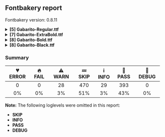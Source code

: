## Fontbakery report

Fontbakery version: 0.8.11

<details><summary><b>[5] Gabarito-Regular.ttf</b></summary><div><details><summary>⚠ <b>WARN:</b> Check if each glyph has the recommended amount of contours. (<a href="https://font-bakery.readthedocs.io/en/stable/fontbakery/profiles/universal.html#com.google.fonts/check/contour_count">com.google.fonts/check/contour_count</a>)</summary><div>


* ⚠ **WARN** This check inspects the glyph outlines and detects the total number of contours in each of them. The expected values are infered from the typical ammounts of contours observed in a large collection of reference font families. The divergences listed below may simply indicate a significantly different design on some of your glyphs. On the other hand, some of these may flag actual bugs in the font such as glyphs mapped to an incorrect codepoint. Please consider reviewing the design and codepoint assignment of these to make sure they are correct.

The following glyphs do not have the recommended number of contours:

	- Glyph name: aogonek	Contours detected: 3	Expected: 2

	- Glyph name: dcroat	Contours detected: 3	Expected: 2

	- Glyph name: eogonek	Contours detected: 3	Expected: 2

	- Glyph name: hbar	Contours detected: 2	Expected: 1

	- Glyph name: lslash	Contours detected: 2	Expected: 1

	- Glyph name: Uogonek	Contours detected: 2	Expected: 1

	- Glyph name: uogonek	Contours detected: 2	Expected: 1

	- Glyph name: uni2783	Contours detected: 3	Expected: 4

	- Glyph name: Uogonek	Contours detected: 2	Expected: 1

	- Glyph name: aogonek	Contours detected: 3	Expected: 2

	- Glyph name: dcroat	Contours detected: 3	Expected: 2

	- Glyph name: eogonek	Contours detected: 3	Expected: 2

	- Glyph name: hbar	Contours detected: 2	Expected: 1

	- Glyph name: lslash	Contours detected: 2	Expected: 1

	- Glyph name: uni2783	Contours detected: 3	Expected: 4 

	- Glyph name: uogonek	Contours detected: 2	Expected: 1
 [code: contour-count]
</div></details><details><summary>⚠ <b>WARN:</b> Ensure soft_dotted characters lose their dot when combined with marks that replace the dot. (<a href="https://font-bakery.readthedocs.io/en/stable/fontbakery/profiles/universal.html#com.google.fonts/check/soft_dotted">com.google.fonts/check/soft_dotted</a>)</summary><div>


* ⚠ **WARN** The dot of soft dotted characters should disappear in other cases, for example: i̅ ị̅ i̦̅ i̧̅ i̵̅ i̶̅ i̷̅ j̅ j̣̅ j̦̅ j̧̅ j̨̅ j̵̅ j̶̅ j̷̅ į̅ į̣̀ į̣́ į̣̂ į̣̃ [code: soft-dotted]
</div></details><details><summary>⚠ <b>WARN:</b> Check math signs have the same width. (<a href="https://font-bakery.readthedocs.io/en/stable/fontbakery/profiles/universal.html#com.google.fonts/check/math_signs_width">com.google.fonts/check/math_signs_width</a>)</summary><div>


* ⚠ **WARN** The most common width is 670 among a set of 6 math glyphs.
The following math glyphs have a different width, though:

Width = 591:
plusminus, plus

Width = 467:
less, greater

Width = 545:
equal

Width = 571:
logicalnot

Width = 527:
multiply

Width = 575:
divide

Width = 535:
minus

Width = 559:
congruent, approxequal

Width = 544:
notequal

Width = 513:
greaterequal, lessequal

Width = 679:
uni2286, uni2289, uni2288, uni228A, uni2287

Width = 654:
uni228B
 [code: width-outliers]
</div></details><details><summary>⚠ <b>WARN:</b> Are any segments inordinately short? (<a href="https://font-bakery.readthedocs.io/en/stable/fontbakery/profiles/<Section: Outline Correctness Checks>.html#com.google.fonts/check/outline_short_segments">com.google.fonts/check/outline_short_segments</a>)</summary><div>


* ⚠ **WARN** The following glyphs have segments which seem very short:

	* three (U+0033) contains a short segment B<<178.5,405.0>-<185.0,405.0>-<196.0,405.0>>

	* G (U+0047) contains a short segment B<<702.0,348.0>-<705.0,338.0>-<706.5,325.0>>

	* M (U+004D) contains a short segment L<<437.0,184.0>--<440.0,184.0>>

	* e (U+0065) contains a short segment B<<512.5,228.5>-<512.0,221.0>-<511.0,215.0>>

	* m (U+006D) contains a short segment B<<475.0,328.0>-<476.0,319.0>-<476.0,309.5>>

	* m (U+006D) contains a short segment B<<476.0,309.5>-<476.0,300.0>-<476.0,291.0>>

	* yen (U+00A5) contains a short segment L<<210.0,262.0>--<210.0,262.0>>

	* yen (U+00A5) contains a short segment L<<310.0,262.0>--<310.0,262.0>>

	* registered (U+00AE) contains a short segment L<<334.0,436.0>--<331.0,436.0>>

	* ae (U+00E6) contains a short segment B<<327.0,281.0>-<327.0,282.0>-<327.0,283.0>>

	* egrave (U+00E8) contains a short segment B<<512.5,228.5>-<512.0,221.0>-<511.0,215.0>>

	* eacute (U+00E9) contains a short segment B<<512.5,228.5>-<512.0,221.0>-<511.0,215.0>>

	* ecircumflex (U+00EA) contains a short segment B<<512.5,228.5>-<512.0,221.0>-<511.0,215.0>>

	* edieresis (U+00EB) contains a short segment B<<512.5,228.5>-<512.0,221.0>-<511.0,215.0>>

	* emacron (U+0113) contains a short segment B<<512.5,228.5>-<512.0,221.0>-<511.0,215.0>>

	* edotaccent (U+0117) contains a short segment B<<512.5,228.5>-<512.0,221.0>-<511.0,215.0>>

	* eogonek (U+0119) contains a short segment B<<512.5,228.5>-<512.0,221.0>-<511.0,215.0>>

	* ecaron (U+011B) contains a short segment B<<512.5,228.5>-<512.0,221.0>-<511.0,215.0>>

	* Gbreve (U+011E) contains a short segment B<<702.0,348.0>-<705.0,338.0>-<706.5,325.0>>

	* Gdotaccent (U+0120) contains a short segment B<<702.0,348.0>-<705.0,338.0>-<706.5,325.0>>

	* uni0122 (U+0122) contains a short segment B<<702.0,348.0>-<705.0,338.0>-<706.5,325.0>>

	* Eng (U+014A) contains a short segment B<<503.0,-173.5>-<488.0,-169.0>-<483.0,-167.0>>

	* Eng (U+014A) contains a short segment B<<483.0,-83.0>-<488.0,-84.0>-<496.0,-86.0>>

	* Eng (U+014A) contains a short segment B<<496.0,-86.0>-<504.0,-88.0>-<514.0,-88.0>>

	* eng (U+014B) contains a short segment B<<320.0,-99.0>-<325.0,-100.0>-<333.0,-102.0>>

	* eng (U+014B) contains a short segment B<<333.0,-102.0>-<341.0,-104.0>-<351.0,-104.0>>

	* oe (U+0153) contains a short segment B<<873.0,243.0>-<873.0,236.0>-<872.5,228.0>>

	* oe (U+0153) contains a short segment B<<872.5,228.0>-<872.0,220.0>-<871.0,215.0>>

	* gamma (U+03B3) contains a short segment L<<158.0,45.0>--<158.0,45.0>>

	* gamma (U+03B3) contains a short segment L<<158.0,45.0>--<158.0,45.0>>

	* uni1EBD (U+1EBD) contains a short segment B<<512.5,228.5>-<512.0,221.0>-<511.0,215.0>>

	* trademark (U+2122) contains a short segment L<<567.0,459.0>--<569.0,459.0>>

	* uni2209 (U+2209) contains a short segment L<<308.0,10.0>--<303.0,10.0>>

	* uni2284 (U+2284) contains a short segment L<<308.0,10.0>--<303.0,10.0>> 

	* uni2285 (U+2285) contains a short segment L<<362.0,498.0>--<367.0,498.0>> [code: found-short-segments]
</div></details><details><summary>⚠ <b>WARN:</b> Do any segments have colinear vectors? (<a href="https://font-bakery.readthedocs.io/en/stable/fontbakery/profiles/<Section: Outline Correctness Checks>.html#com.google.fonts/check/outline_colinear_vectors">com.google.fonts/check/outline_colinear_vectors</a>)</summary><div>


* ⚠ **WARN** The following glyphs have colinear vectors:

	* exclam (U+0021): L<<103.0,217.0>--<91.0,372.0>> -> L<<91.0,372.0>--<81.0,709.0>>

	* exclam (U+0021): L<<209.0,709.0>--<199.0,373.0>> -> L<<199.0,373.0>--<187.0,217.0>>

	* exclamdown (U+00A1): L<<188.0,316.0>--<200.0,161.0>> -> L<<200.0,161.0>--<210.0,-176.0>>

	* exclamdown (U+00A1): L<<82.0,-176.0>--<92.0,160.0>> -> L<<92.0,160.0>--<104.0,316.0>>

	* gamma (U+03B3): L<<158.0,45.0>--<158.0,45.0>> -> L<<158.0,45.0>--<158.0,45.0>>

	* registered (U+00AE): L<<334.0,436.0>--<331.0,436.0>> -> L<<331.0,436.0>--<301.0,436.0>>

	* trademark (U+2122): L<<459.0,542.0>--<453.0,464.0>> -> L<<453.0,464.0>--<429.0,310.0>>

	* trademark (U+2122): L<<707.0,310.0>--<683.0,464.0>> -> L<<683.0,464.0>--<677.0,542.0>>

	* uni216F (U+216F): L<<273.0,509.0>--<247.0,382.0>> -> L<<247.0,382.0>--<198.0,96.0>>

	* uni216F (U+216F): L<<767.0,96.0>--<718.0,382.0>> -> L<<718.0,382.0>--<692.0,509.0>>

	* uni2209 (U+2209): L<<619.0,10.0>--<308.0,10.0>> -> L<<308.0,10.0>--<303.0,10.0>>

	* uni2284 (U+2284): L<<619.0,10.0>--<308.0,10.0>> -> L<<308.0,10.0>--<303.0,10.0>> 

	* uni2285 (U+2285): L<<51.0,498.0>--<362.0,498.0>> -> L<<362.0,498.0>--<367.0,498.0>> [code: found-colinear-vectors]
</div></details><br></div></details><details><summary><b>[7] Gabarito-ExtraBold.ttf</b></summary><div><details><summary>⚠ <b>WARN:</b> Check if each glyph has the recommended amount of contours. (<a href="https://font-bakery.readthedocs.io/en/stable/fontbakery/profiles/universal.html#com.google.fonts/check/contour_count">com.google.fonts/check/contour_count</a>)</summary><div>


* ⚠ **WARN** This check inspects the glyph outlines and detects the total number of contours in each of them. The expected values are infered from the typical ammounts of contours observed in a large collection of reference font families. The divergences listed below may simply indicate a significantly different design on some of your glyphs. On the other hand, some of these may flag actual bugs in the font such as glyphs mapped to an incorrect codepoint. Please consider reviewing the design and codepoint assignment of these to make sure they are correct.

The following glyphs do not have the recommended number of contours:

	- Glyph name: aogonek	Contours detected: 3	Expected: 2

	- Glyph name: dcroat	Contours detected: 3	Expected: 2

	- Glyph name: eogonek	Contours detected: 3	Expected: 2

	- Glyph name: hbar	Contours detected: 2	Expected: 1

	- Glyph name: lslash	Contours detected: 2	Expected: 1

	- Glyph name: Uogonek	Contours detected: 2	Expected: 1

	- Glyph name: uogonek	Contours detected: 2	Expected: 1

	- Glyph name: uni2783	Contours detected: 3	Expected: 4

	- Glyph name: Uogonek	Contours detected: 2	Expected: 1

	- Glyph name: aogonek	Contours detected: 3	Expected: 2

	- Glyph name: dcroat	Contours detected: 3	Expected: 2

	- Glyph name: eogonek	Contours detected: 3	Expected: 2

	- Glyph name: hbar	Contours detected: 2	Expected: 1

	- Glyph name: lslash	Contours detected: 2	Expected: 1

	- Glyph name: uni2783	Contours detected: 3	Expected: 4 

	- Glyph name: uogonek	Contours detected: 2	Expected: 1
 [code: contour-count]
</div></details><details><summary>⚠ <b>WARN:</b> Ensure soft_dotted characters lose their dot when combined with marks that replace the dot. (<a href="https://font-bakery.readthedocs.io/en/stable/fontbakery/profiles/universal.html#com.google.fonts/check/soft_dotted">com.google.fonts/check/soft_dotted</a>)</summary><div>


* ⚠ **WARN** The dot of soft dotted characters should disappear in other cases, for example: i̅ ị̅ i̦̅ i̧̅ i̵̅ i̶̅ i̷̅ j̅ j̣̅ j̦̅ j̧̅ j̨̅ j̵̅ j̶̅ j̷̅ į̅ į̣̀ į̣́ į̣̂ į̣̃ [code: soft-dotted]
</div></details><details><summary>⚠ <b>WARN:</b> Check math signs have the same width. (<a href="https://font-bakery.readthedocs.io/en/stable/fontbakery/profiles/universal.html#com.google.fonts/check/math_signs_width">com.google.fonts/check/math_signs_width</a>)</summary><div>


* ⚠ **WARN** The most common width is 620 among a set of 6 math glyphs.
The following math glyphs have a different width, though:

Width = 541:
plusminus, plus

Width = 513:
less, greater

Width = 535:
equal, notequal

Width = 559:
logicalnot

Width = 560:
multiply

Width = 566:
divide

Width = 429:
minus

Width = 598:
congruent

Width = 605:
approxequal

Width = 527:
greaterequal, lessequal

Width = 629:
uni2286, uni2289, uni2288, uni228A, uni2287

Width = 624:
uni228B
 [code: width-outliers]
</div></details><details><summary>⚠ <b>WARN:</b> Are there any misaligned on-curve points? (<a href="https://font-bakery.readthedocs.io/en/stable/fontbakery/profiles/<Section: Outline Correctness Checks>.html#com.google.fonts/check/outline_alignment_miss">com.google.fonts/check/outline_alignment_miss</a>)</summary><div>


* ⚠ **WARN** The following glyphs have on-curve points which have potentially incorrect y coordinates:

	* ampersand (U+0026): X=372.0,Y=-1.5 (should be at baseline 0?)

	* ampersand (U+0026): X=419.5,Y=682.5 (should be at cap-height 681?)

	* a (U+0061): X=151.5,Y=488.5 (should be at x-height 490?)

	* a (U+0061): X=271.0,Y=-1.5 (should be at baseline 0?)

	* g (U+0067): X=159.0,Y=1.0 (should be at baseline 0?)

	* h (U+0068): X=280.0,Y=489.5 (should be at x-height 490?)

	* j (U+006A): X=57.0,Y=2.0 (should be at baseline 0?)

	* l (U+006C): X=258.0,Y=-1.0 (should be at baseline 0?)

	* braceleft (U+007B): X=264.0,Y=1.0 (should be at baseline 0?)

	* braceleft (U+007B): X=307.0,Y=1.0 (should be at baseline 0?)

	* braceright (U+007D): X=28.0,Y=1.0 (should be at baseline 0?)

	* braceright (U+007D): X=70.0,Y=1.0 (should be at baseline 0?)

	* ordfeminine (U+00AA): X=112.5,Y=681.5 (should be at cap-height 681?)

	* plusminus (U+00B1): X=24.0,Y=-2.0 (should be at baseline 0?)

	* plusminus (U+00B1): X=517.0,Y=-2.0 (should be at baseline 0?)

	* agrave (U+00E0): X=271.0,Y=-1.5 (should be at baseline 0?)

	* aacute (U+00E1): X=271.0,Y=-1.5 (should be at baseline 0?)

	* acircumflex (U+00E2): X=271.0,Y=-1.5 (should be at baseline 0?)

	* atilde (U+00E3): X=271.0,Y=-1.5 (should be at baseline 0?)

	* atilde (U+00E3): X=462.0,Y=679.0 (should be at cap-height 681?)

	* adieresis (U+00E4): X=271.0,Y=-1.5 (should be at baseline 0?)

	* aring (U+00E5): X=271.0,Y=-1.5 (should be at baseline 0?)

	* aring (U+00E5): X=143.0,Y=679.0 (should be at cap-height 681?)

	* aring (U+00E5): X=388.0,Y=679.0 (should be at cap-height 681?)

	* aring (U+00E5): X=297.0,Y=680.0 (should be at cap-height 681?)

	* aring (U+00E5): X=234.0,Y=680.0 (should be at cap-height 681?)

	* ntilde (U+00F1): X=477.0,Y=679.0 (should be at cap-height 681?)

	* otilde (U+00F5): X=476.0,Y=679.0 (should be at cap-height 681?)

	* amacron (U+0101): X=271.0,Y=-1.5 (should be at baseline 0?)

	* abreve (U+0103): X=271.0,Y=-1.5 (should be at baseline 0?)

	* aogonek (U+0105): X=271.0,Y=-1.5 (should be at baseline 0?)

	* gbreve (U+011F): X=159.0,Y=1.0 (should be at baseline 0?)

	* gdotaccent (U+0121): X=159.0,Y=1.0 (should be at baseline 0?)

	* uni0123 (U+0123): X=159.0,Y=1.0 (should be at baseline 0?)

	* ij (U+0133): X=319.0,Y=2.0 (should be at baseline 0?)

	* lacute (U+013A): X=258.0,Y=-1.0 (should be at baseline 0?)

	* uni013C (U+013C): X=258.0,Y=-1.0 (should be at baseline 0?)

	* lcaron (U+013E): X=258.0,Y=-1.0 (should be at baseline 0?)

	* lslash (U+0142): X=300.0,Y=-1.0 (should be at baseline 0?)

	* eng (U+014B): X=350.0,Y=2.0 (should be at baseline 0?)

	* uring (U+016F): X=152.0,Y=679.0 (should be at cap-height 681?)

	* uring (U+016F): X=397.0,Y=679.0 (should be at cap-height 681?)

	* uring (U+016F): X=306.0,Y=680.0 (should be at cap-height 681?)

	* uring (U+016F): X=243.0,Y=680.0 (should be at cap-height 681?)

	* uni01CE (U+01CE): X=271.0,Y=-1.5 (should be at baseline 0?)

	* uni0237 (U+0237): X=57.0,Y=2.0 (should be at baseline 0?)

	* ring (U+02DA): X=162.0,Y=679.0 (should be at cap-height 681?)

	* ring (U+02DA): X=407.0,Y=679.0 (should be at cap-height 681?)

	* ring (U+02DA): X=316.0,Y=680.0 (should be at cap-height 681?)

	* ring (U+02DA): X=253.0,Y=680.0 (should be at cap-height 681?)

	* tilde (U+02DC): X=481.0,Y=679.0 (should be at cap-height 681?)

	* tildecomb (U+0303): X=481.0,Y=679.0 (should be at cap-height 681?)

	* uni030A (U+030A): X=162.0,Y=679.0 (should be at cap-height 681?)

	* uni030A (U+030A): X=407.0,Y=679.0 (should be at cap-height 681?)

	* uni030A (U+030A): X=316.0,Y=680.0 (should be at cap-height 681?)

	* uni030A (U+030A): X=253.0,Y=680.0 (should be at cap-height 681?)

	* uni0394 (U+0394): X=204.0,Y=-1.0 (should be at baseline 0?)

	* alpha (U+03B1): X=623.0,Y=1.0 (should be at baseline 0?)

	* alpha (U+03B1): X=489.0,Y=-1.0 (should be at baseline 0?)

	* uni1EBD (U+1EBD): X=463.0,Y=679.0 (should be at cap-height 681?)

	* quoteright (U+2019): X=67.5,Y=683.0 (should be at cap-height 681?)

	* quotedblright (U+201D): X=67.5,Y=683.0 (should be at cap-height 681?)

	* quotedblright (U+201D): X=324.5,Y=683.0 (should be at cap-height 681?)

	* uni2077 (U+2077): X=343.0,Y=679.0 (should be at cap-height 681?)

	* uni2088 (U+2088): X=19.0,Y=1.0 (should be at baseline 0?)

	* uni2088 (U+2088): X=348.0,Y=1.0 (should be at baseline 0?)

	* uni21C5 (U+21C5): X=676.0,Y=-262.0 (should be at descender -260?)

	* uni2206 (U+2206): X=204.0,Y=-1.0 (should be at baseline 0?)

	* logicalor (U+2228): X=272.0,Y=-2.0 (should be at baseline 0?)

	* logicalor (U+2228): X=380.0,Y=-2.0 (should be at baseline 0?)

	* integral (U+222B): X=369.0,Y=682.0 (should be at cap-height 681?)

	* integral (U+222B): X=281.0,Y=682.0 (should be at cap-height 681?)

	* congruent (U+2245): X=193.0,Y=682.0 (should be at cap-height 681?)

	* lessequal (U+2264): X=442.0,Y=683.0 (should be at cap-height 681?)

	* greaterequal (U+2265): X=86.0,Y=683.0 (should be at cap-height 681?) 

	* fl (U+FB02): X=608.0,Y=-1.0 (should be at baseline 0?) [code: found-misalignments]
</div></details><details><summary>⚠ <b>WARN:</b> Are any segments inordinately short? (<a href="https://font-bakery.readthedocs.io/en/stable/fontbakery/profiles/<Section: Outline Correctness Checks>.html#com.google.fonts/check/outline_short_segments">com.google.fonts/check/outline_short_segments</a>)</summary><div>


* ⚠ **WARN** The following glyphs have segments which seem very short:

	* at (U+0040) contains a short segment B<<598.0,351.0>-<595.0,338.0>-<592.5,323.0>>

	* at (U+0040) contains a short segment B<<592.5,323.0>-<590.0,308.0>-<590.0,296.0>>

	* yen (U+00A5) contains a short segment L<<375.0,240.0>--<375.0,239.0>>

	* uni00B5 (U+00B5) contains a short segment B<<217.0,-13.0>-<211.0,-13.0>-<205.0,-13.0>>

	* Eng (U+014A) contains a short segment B<<433.5,-209.0>-<416.0,-205.0>-<411.0,-203.0>>

	* Eng (U+014A) contains a short segment B<<411.0,-64.0>-<417.0,-65.0>-<424.0,-66.0>>

	* Eng (U+014A) contains a short segment B<<424.0,-66.0>-<431.0,-67.0>-<444.0,-67.0>>

	* eng (U+014B) contains a short segment B<<281.0,-46.0>-<287.0,-48.0>-<293.5,-49.0>>

	* uni0394 (U+0394) contains a short segment L<<205.0,0.0>--<204.0,-1.0>>

	* uni0394 (U+0394) contains a short segment L<<204.0,-1.0>--<204.0,0.0>>

	* uni03BC (U+03BC) contains a short segment B<<217.0,-13.0>-<211.0,-13.0>-<205.0,-13.0>>

	* Euro (U+20AC) contains a short segment B<<250.0,325.0>-<250.0,316.0>-<250.0,309.0>>

	* Euro (U+20AC) contains a short segment B<<83.0,309.0>-<83.0,316.0>-<83.0,325.0>>

	* Euro (U+20AC) contains a short segment B<<83.0,325.0>-<83.0,332.0>-<83.0,340.0>>

	* Euro (U+20AC) contains a short segment B<<250.0,340.0>-<250.0,333.0>-<250.0,325.0>>

	* trademark (U+2122) contains a short segment L<<610.0,505.0>--<612.0,505.0>>

	* uni2206 (U+2206) contains a short segment L<<205.0,0.0>--<204.0,-1.0>>

	* uni2206 (U+2206) contains a short segment L<<204.0,-1.0>--<204.0,0.0>>

	* radical (U+221A) contains a short segment L<<570.0,854.0>--<572.0,854.0>>

	* lozenge (U+25CA) contains a short segment L<<19.0,334.0>--<19.0,345.0>> 

	* lozenge (U+25CA) contains a short segment L<<587.0,345.0>--<587.0,334.0>> [code: found-short-segments]
</div></details><details><summary>⚠ <b>WARN:</b> Do any segments have colinear vectors? (<a href="https://font-bakery.readthedocs.io/en/stable/fontbakery/profiles/<Section: Outline Correctness Checks>.html#com.google.fonts/check/outline_colinear_vectors">com.google.fonts/check/outline_colinear_vectors</a>)</summary><div>


* ⚠ **WARN** The following glyphs have colinear vectors:

	* exclam (U+0021): L<<231.0,715.0>--<222.0,391.0>> -> L<<222.0,391.0>--<209.0,226.0>>

	* exclam (U+0021): L<<73.0,226.0>--<61.0,391.0>> -> L<<61.0,391.0>--<51.0,715.0>>

	* exclamdown (U+00A1): L<<210.0,298.0>--<223.0,132.0>> -> L<<223.0,132.0>--<232.0,-191.0>>

	* exclamdown (U+00A1): L<<52.0,-191.0>--<62.0,133.0>> -> L<<62.0,133.0>--<74.0,298.0>>

	* m (U+006D): L<<505.0,302.0>--<505.0,301.0>> -> L<<505.0,301.0>--<505.0,0.0>>

	* trademark (U+2122): L<<510.0,494.0>--<505.0,418.0>> -> L<<505.0,418.0>--<491.0,287.0>>

	* trademark (U+2122): L<<731.0,287.0>--<717.0,418.0>> -> L<<717.0,418.0>--<713.0,494.0>>

	* uni216F (U+216F): L<<283.0,395.0>--<274.0,324.0>> -> L<<274.0,324.0>--<246.0,157.0>>

	* uni216F (U+216F): L<<690.0,157.0>--<663.0,325.0>> -> L<<663.0,325.0>--<654.0,396.0>> 

	* yen (U+00A5): L<<375.0,240.0>--<375.0,239.0>> -> L<<375.0,239.0>--<375.0,204.0>> [code: found-colinear-vectors]
</div></details><details><summary>⚠ <b>WARN:</b> Do outlines contain any semi-vertical or semi-horizontal lines? (<a href="https://font-bakery.readthedocs.io/en/stable/fontbakery/profiles/<Section: Outline Correctness Checks>.html#com.google.fonts/check/outline_semi_vertical">com.google.fonts/check/outline_semi_vertical</a>)</summary><div>


* ⚠ **WARN** The following glyphs have semi-vertical/semi-horizontal lines:

	* uni03A9 (U+03A9): L<<334.0,142.0>--<335.0,0.0>>

	* uni03A9 (U+03A9): L<<416.0,0.0>--<417.0,142.0>>

	* uni2126 (U+2126): L<<334.0,142.0>--<335.0,0.0>> 

	* uni2126 (U+2126): L<<416.0,0.0>--<417.0,142.0>> [code: found-semi-vertical]
</div></details><br></div></details><details><summary><b>[8] Gabarito-Bold.ttf</b></summary><div><details><summary>⚠ <b>WARN:</b> Check if each glyph has the recommended amount of contours. (<a href="https://font-bakery.readthedocs.io/en/stable/fontbakery/profiles/universal.html#com.google.fonts/check/contour_count">com.google.fonts/check/contour_count</a>)</summary><div>


* ⚠ **WARN** This check inspects the glyph outlines and detects the total number of contours in each of them. The expected values are infered from the typical ammounts of contours observed in a large collection of reference font families. The divergences listed below may simply indicate a significantly different design on some of your glyphs. On the other hand, some of these may flag actual bugs in the font such as glyphs mapped to an incorrect codepoint. Please consider reviewing the design and codepoint assignment of these to make sure they are correct.

The following glyphs do not have the recommended number of contours:

	- Glyph name: aogonek	Contours detected: 3	Expected: 2

	- Glyph name: dcroat	Contours detected: 3	Expected: 2

	- Glyph name: eogonek	Contours detected: 3	Expected: 2

	- Glyph name: hbar	Contours detected: 2	Expected: 1

	- Glyph name: lslash	Contours detected: 2	Expected: 1

	- Glyph name: Uogonek	Contours detected: 2	Expected: 1

	- Glyph name: uogonek	Contours detected: 2	Expected: 1

	- Glyph name: uni2783	Contours detected: 3	Expected: 4

	- Glyph name: Uogonek	Contours detected: 2	Expected: 1

	- Glyph name: aogonek	Contours detected: 3	Expected: 2

	- Glyph name: dcroat	Contours detected: 3	Expected: 2

	- Glyph name: eogonek	Contours detected: 3	Expected: 2

	- Glyph name: hbar	Contours detected: 2	Expected: 1

	- Glyph name: lslash	Contours detected: 2	Expected: 1

	- Glyph name: uni2783	Contours detected: 3	Expected: 4 

	- Glyph name: uogonek	Contours detected: 2	Expected: 1
 [code: contour-count]
</div></details><details><summary>⚠ <b>WARN:</b> Ensure soft_dotted characters lose their dot when combined with marks that replace the dot. (<a href="https://font-bakery.readthedocs.io/en/stable/fontbakery/profiles/universal.html#com.google.fonts/check/soft_dotted">com.google.fonts/check/soft_dotted</a>)</summary><div>


* ⚠ **WARN** The dot of soft dotted characters should disappear in other cases, for example: i̅ ị̅ i̦̅ i̧̅ i̵̅ i̶̅ i̷̅ j̅ j̣̅ j̦̅ j̧̅ j̨̅ j̵̅ j̶̅ j̷̅ į̅ į̣̀ į̣́ į̣̂ į̣̃ [code: soft-dotted]
</div></details><details><summary>⚠ <b>WARN:</b> Check math signs have the same width. (<a href="https://font-bakery.readthedocs.io/en/stable/fontbakery/profiles/universal.html#com.google.fonts/check/math_signs_width">com.google.fonts/check/math_signs_width</a>)</summary><div>


* ⚠ **WARN** The most common width is 639 among a set of 6 math glyphs.
The following math glyphs have a different width, though:

Width = 560:
plusminus, plus

Width = 496:
less, greater

Width = 539:
equal, notequal

Width = 564:
logicalnot

Width = 548:
multiply

Width = 570:
divide

Width = 469:
minus

Width = 584:
congruent

Width = 588:
approxequal

Width = 522:
greaterequal, lessequal

Width = 648:
uni2286, uni2289, uni2288, uni228A, uni2287

Width = 636:
uni228B
 [code: width-outliers]
</div></details><details><summary>⚠ <b>WARN:</b> Are there any misaligned on-curve points? (<a href="https://font-bakery.readthedocs.io/en/stable/fontbakery/profiles/<Section: Outline Correctness Checks>.html#com.google.fonts/check/outline_alignment_miss">com.google.fonts/check/outline_alignment_miss</a>)</summary><div>


* ⚠ **WARN** The following glyphs have on-curve points which have potentially incorrect y coordinates:

	* ampersand (U+0026): X=372.0,Y=-1.0 (should be at baseline 0?)

	* ampersand (U+0026): X=417.0,Y=682.0 (should be at cap-height 681?)

	* a (U+0061): X=155.5,Y=488.0 (should be at x-height 489?)

	* l (U+006C): X=241.0,Y=1.0 (should be at baseline 0?)

	* section (U+00A7): X=33.0,Y=2.0 (should be at baseline 0?)

	* section (U+00A7): X=208.5,Y=0.5 (should be at baseline 0?)

	* uni00B2 (U+00B2): X=179.0,Y=679.0 (should be at cap-height 681?)

	* uni00B3 (U+00B3): X=164.0,Y=680.0 (should be at cap-height 681?)

	* onequarter (U+00BC): X=110.0,Y=-2.0 (should be at baseline 0?)

	* onehalf (U+00BD): X=110.0,Y=-2.0 (should be at baseline 0?)

	* threequarters (U+00BE): X=198.0,Y=-2.0 (should be at baseline 0?)

	* Oslash (U+00D8): X=284.0,Y=-2.0 (should be at baseline 0?)

	* atilde (U+00E3): X=290.5,Y=680.5 (should be at cap-height 681?)

	* ntilde (U+00F1): X=312.5,Y=680.5 (should be at cap-height 681?)

	* otilde (U+00F5): X=314.5,Y=680.5 (should be at cap-height 681?)

	* abreve (U+0103): X=218.5,Y=680.0 (should be at cap-height 681?)

	* abreve (U+0103): X=297.0,Y=680.0 (should be at cap-height 681?)

	* ccaron (U+010D): X=270.0,Y=679.0 (should be at cap-height 681?)

	* ecaron (U+011B): X=268.0,Y=679.0 (should be at cap-height 681?)

	* gbreve (U+011F): X=242.5,Y=680.0 (should be at cap-height 681?)

	* gbreve (U+011F): X=321.0,Y=680.0 (should be at cap-height 681?)

	* uni0122 (U+0122): X=371.0,Y=-259.5 (should be at descender -260?)

	* uni0136 (U+0136): X=327.0,Y=-259.5 (should be at descender -260?)

	* uni0137 (U+0137): X=279.0,Y=-259.5 (should be at descender -260?)

	* lacute (U+013A): X=241.0,Y=1.0 (should be at baseline 0?)

	* uni013B (U+013B): X=279.0,Y=-259.5 (should be at descender -260?)

	* uni013C (U+013C): X=241.0,Y=1.0 (should be at baseline 0?)

	* uni013C (U+013C): X=155.0,Y=-259.5 (should be at descender -260?)

	* lcaron (U+013E): X=241.0,Y=1.0 (should be at baseline 0?)

	* lslash (U+0142): X=268.0,Y=1.0 (should be at baseline 0?)

	* uni0145 (U+0145): X=366.0,Y=-259.5 (should be at descender -260?)

	* uni0146 (U+0146): X=283.0,Y=-259.5 (should be at descender -260?)

	* ncaron (U+0148): X=278.0,Y=679.0 (should be at cap-height 681?)

	* uni0156 (U+0156): X=312.0,Y=-259.5 (should be at descender -260?)

	* uni0157 (U+0157): X=126.0,Y=-259.5 (should be at descender -260?)

	* rcaron (U+0159): X=202.0,Y=679.0 (should be at cap-height 681?)

	* Scedilla (U+015E): X=240.0,Y=-2.0 (should be at baseline 0?)

	* Scedilla (U+015E): X=320.0,Y=-2.0 (should be at baseline 0?)

	* scaron (U+0161): X=227.0,Y=679.0 (should be at cap-height 681?)

	* ubreve (U+016D): X=235.5,Y=680.0 (should be at cap-height 681?)

	* ubreve (U+016D): X=314.0,Y=680.0 (should be at cap-height 681?)

	* zcaron (U+017E): X=239.0,Y=679.0 (should be at cap-height 681?)

	* uni01CE (U+01CE): X=256.0,Y=679.0 (should be at cap-height 681?)

	* uni0218 (U+0218): X=300.0,Y=-261.5 (should be at descender -260?)

	* uni0219 (U+0219): X=242.0,Y=-259.5 (should be at descender -260?)

	* uni021A (U+021A): X=286.0,Y=-259.5 (should be at descender -260?)

	* uni021B (U+021B): X=236.0,Y=-259.5 (should be at descender -260?)

	* caron (U+02C7): X=278.0,Y=679.0 (should be at cap-height 681?)

	* breve (U+02D8): X=239.5,Y=680.0 (should be at cap-height 681?)

	* breve (U+02D8): X=318.0,Y=680.0 (should be at cap-height 681?)

	* tilde (U+02DC): X=312.5,Y=680.5 (should be at cap-height 681?)

	* tildecomb (U+0303): X=312.5,Y=680.5 (should be at cap-height 681?)

	* uni0306 (U+0306): X=239.5,Y=680.0 (should be at cap-height 681?)

	* uni0306 (U+0306): X=318.0,Y=680.0 (should be at cap-height 681?)

	* uni030C (U+030C): X=278.0,Y=679.0 (should be at cap-height 681?)

	* uni0326 (U+0326): X=282.0,Y=-259.5 (should be at descender -260?)

	* alpha (U+03B1): X=613.0,Y=1.0 (should be at baseline 0?)

	* alpha (U+03B1): X=488.0,Y=2.0 (should be at baseline 0?)

	* lambda (U+03BB): X=17.0,Y=-2.0 (should be at baseline 0?)

	* lambda (U+03BB): X=89.0,Y=679.0 (should be at cap-height 681?)

	* lambda (U+03BB): X=586.0,Y=2.0 (should be at baseline 0?)

	* lambda (U+03BB): X=162.0,Y=-2.0 (should be at baseline 0?)

	* uni1EBD (U+1EBD): X=302.5,Y=680.5 (should be at cap-height 681?)

	* quoteright (U+2019): X=187.5,Y=679.5 (should be at cap-height 681?)

	* quotedblright (U+201D): X=187.5,Y=679.5 (should be at cap-height 681?)

	* quotedblright (U+201D): X=422.5,Y=679.5 (should be at cap-height 681?)

	* fraction (U+2044): X=-135.0,Y=-2.0 (should be at baseline 0?)

	* uni2088 (U+2088): X=20.0,Y=-1.0 (should be at baseline 0?)

	* uni2088 (U+2088): X=338.0,Y=-2.0 (should be at baseline 0?)

	* emptyset (U+2205): X=116.0,Y=-2.0 (should be at baseline 0?) 

	* fl (U+FB02): X=582.0,Y=1.0 (should be at baseline 0?) [code: found-misalignments]
</div></details><details><summary>⚠ <b>WARN:</b> Are any segments inordinately short? (<a href="https://font-bakery.readthedocs.io/en/stable/fontbakery/profiles/<Section: Outline Correctness Checks>.html#com.google.fonts/check/outline_short_segments">com.google.fonts/check/outline_short_segments</a>)</summary><div>


* ⚠ **WARN** The following glyphs have segments which seem very short:

	* at (U+0040) contains a short segment B<<587.0,352.0>-<584.0,339.0>-<581.0,320.5>>

	* at (U+0040) contains a short segment B<<581.0,320.5>-<578.0,302.0>-<578.0,288.0>>

	* at (U+0040) contains a short segment B<<578.0,288.0>-<578.0,272.0>-<588.0,263.0>>

	* at (U+0040) contains a short segment B<<588.0,263.0>-<598.0,254.0>-<614.0,254.0>>

	* m (U+006D) contains a short segment B<<494.0,312.0>-<494.0,305.0>-<494.0,298.0>>

	* sterling (U+00A3) contains a short segment B<<282.0,242.0>-<283.0,237.0>-<283.0,232.0>>

	* sterling (U+00A3) contains a short segment B<<151.0,238.0>-<151.0,240.0>-<151.0,242.0>>

	* yen (U+00A5) contains a short segment L<<210.0,248.0>--<210.0,248.0>>

	* yen (U+00A5) contains a short segment L<<351.0,248.0>--<351.0,247.0>>

	* Eng (U+014A) contains a short segment B<<459.5,-196.0>-<443.0,-192.0>-<438.0,-189.0>>

	* Eng (U+014A) contains a short segment B<<438.0,-71.0>-<444.0,-72.0>-<451.5,-73.5>>

	* Eng (U+014A) contains a short segment B<<451.5,-73.5>-<459.0,-75.0>-<470.0,-75.0>>

	* eng (U+014B) contains a short segment B<<296.0,-66.0>-<301.0,-67.0>-<308.5,-68.5>>

	* uni0394 (U+0394) contains a short segment L<<167.0,0.0>--<167.0,0.0>>

	* uni0394 (U+0394) contains a short segment L<<167.0,0.0>--<167.0,0.0>>

	* Euro (U+20AC) contains a short segment B<<238.0,329.0>-<238.0,318.0>-<238.0,308.0>>

	* Euro (U+20AC) contains a short segment B<<96.0,308.0>-<95.0,318.0>-<96.0,329.0>>

	* Euro (U+20AC) contains a short segment B<<96.0,329.0>-<96.0,340.0>-<96.0,350.0>>

	* Euro (U+20AC) contains a short segment B<<238.0,350.0>-<237.0,340.0>-<238.0,329.0>>

	* trademark (U+2122) contains a short segment L<<594.0,488.0>--<596.0,488.0>>

	* uni2206 (U+2206) contains a short segment L<<167.0,0.0>--<167.0,0.0>>

	* uni2206 (U+2206) contains a short segment L<<167.0,0.0>--<167.0,0.0>>

	* radical (U+221A) contains a short segment L<<589.0,877.0>--<592.0,877.0>>

	* lozenge (U+25CA) contains a short segment L<<30.0,334.0>--<30.0,345.0>> 

	* lozenge (U+25CA) contains a short segment L<<573.0,345.0>--<573.0,334.0>> [code: found-short-segments]
</div></details><details><summary>⚠ <b>WARN:</b> Do any segments have colinear vectors? (<a href="https://font-bakery.readthedocs.io/en/stable/fontbakery/profiles/<Section: Outline Correctness Checks>.html#com.google.fonts/check/outline_colinear_vectors">com.google.fonts/check/outline_colinear_vectors</a>)</summary><div>


* ⚠ **WARN** The following glyphs have colinear vectors:

	* exclam (U+0021): L<<223.0,713.0>--<214.0,384.0>> -> L<<214.0,384.0>--<201.0,223.0>>

	* exclam (U+0021): L<<85.0,223.0>--<73.0,384.0>> -> L<<73.0,384.0>--<63.0,713.0>>

	* exclamdown (U+00A1): L<<202.0,305.0>--<215.0,143.0>> -> L<<215.0,143.0>--<224.0,-185.0>>

	* exclamdown (U+00A1): L<<64.0,-185.0>--<73.0,143.0>> -> L<<73.0,143.0>--<86.0,305.0>>

	* trademark (U+2122): L<<491.0,514.0>--<486.0,435.0>> -> L<<486.0,435.0>--<468.0,296.0>>

	* trademark (U+2122): L<<722.0,296.0>--<704.0,435.0>> -> L<<704.0,435.0>--<699.0,514.0>>

	* uni0394 (U+0394): L<<167.0,0.0>--<167.0,0.0>> -> L<<167.0,0.0>--<167.0,0.0>>

	* uni216F (U+216F): L<<278.0,440.0>--<264.0,346.0>> -> L<<264.0,346.0>--<228.0,134.0>>

	* uni216F (U+216F): L<<719.0,134.0>--<684.0,347.0>> -> L<<684.0,347.0>--<669.0,440.0>>

	* uni2206 (U+2206): L<<167.0,0.0>--<167.0,0.0>> -> L<<167.0,0.0>--<167.0,0.0>> 

	* yen (U+00A5): L<<351.0,248.0>--<351.0,247.0>> -> L<<351.0,247.0>--<351.0,202.0>> [code: found-colinear-vectors]
</div></details><details><summary>⚠ <b>WARN:</b> Do outlines contain any jaggy segments? (<a href="https://font-bakery.readthedocs.io/en/stable/fontbakery/profiles/<Section: Outline Correctness Checks>.html#com.google.fonts/check/outline_jaggy_segments">com.google.fonts/check/outline_jaggy_segments</a>)</summary><div>


* ⚠ **WARN** The following glyphs have jaggy segments:

	* trademark (U+2122): B<<498.0,483.0>-<494.0,498.0>-<491.0,514.0>>/L<<491.0,514.0>--<486.0,435.0>> = 14.24113998027248 [code: found-jaggy-segments]
</div></details><details><summary>⚠ <b>WARN:</b> Do outlines contain any semi-vertical or semi-horizontal lines? (<a href="https://font-bakery.readthedocs.io/en/stable/fontbakery/profiles/<Section: Outline Correctness Checks>.html#com.google.fonts/check/outline_semi_vertical">com.google.fonts/check/outline_semi_vertical</a>)</summary><div>


* ⚠ **WARN** The following glyphs have semi-vertical/semi-horizontal lines:

	* uni03A9 (U+03A9): L<<336.0,130.0>--<337.0,0.0>>

	* uni03A9 (U+03A9): L<<37.0,0.0>--<36.0,121.0>>

	* uni03A9 (U+03A9): L<<733.0,121.0>--<732.0,0.0>>

	* uni2126 (U+2126): L<<336.0,130.0>--<337.0,0.0>>

	* uni2126 (U+2126): L<<37.0,0.0>--<36.0,121.0>> 

	* uni2126 (U+2126): L<<733.0,121.0>--<732.0,0.0>> [code: found-semi-vertical]
</div></details><br></div></details><details><summary><b>[8] Gabarito-Black.ttf</b></summary><div><details><summary>⚠ <b>WARN:</b> Check if each glyph has the recommended amount of contours. (<a href="https://font-bakery.readthedocs.io/en/stable/fontbakery/profiles/universal.html#com.google.fonts/check/contour_count">com.google.fonts/check/contour_count</a>)</summary><div>


* ⚠ **WARN** This check inspects the glyph outlines and detects the total number of contours in each of them. The expected values are infered from the typical ammounts of contours observed in a large collection of reference font families. The divergences listed below may simply indicate a significantly different design on some of your glyphs. On the other hand, some of these may flag actual bugs in the font such as glyphs mapped to an incorrect codepoint. Please consider reviewing the design and codepoint assignment of these to make sure they are correct.

The following glyphs do not have the recommended number of contours:

	- Glyph name: at	Contours detected: 4	Expected: 2

	- Glyph name: aogonek	Contours detected: 3	Expected: 2

	- Glyph name: dcroat	Contours detected: 3	Expected: 2

	- Glyph name: eogonek	Contours detected: 3	Expected: 2

	- Glyph name: hbar	Contours detected: 2	Expected: 1

	- Glyph name: lslash	Contours detected: 2	Expected: 1

	- Glyph name: Uogonek	Contours detected: 2	Expected: 1

	- Glyph name: uogonek	Contours detected: 2	Expected: 1

	- Glyph name: uni2783	Contours detected: 3	Expected: 4

	- Glyph name: Uogonek	Contours detected: 2	Expected: 1

	- Glyph name: aogonek	Contours detected: 3	Expected: 2

	- Glyph name: at	Contours detected: 4	Expected: 2

	- Glyph name: dcroat	Contours detected: 3	Expected: 2

	- Glyph name: eogonek	Contours detected: 3	Expected: 2

	- Glyph name: hbar	Contours detected: 2	Expected: 1

	- Glyph name: lslash	Contours detected: 2	Expected: 1

	- Glyph name: uni2783	Contours detected: 3	Expected: 4 

	- Glyph name: uogonek	Contours detected: 2	Expected: 1
 [code: contour-count]
</div></details><details><summary>⚠ <b>WARN:</b> Ensure soft_dotted characters lose their dot when combined with marks that replace the dot. (<a href="https://font-bakery.readthedocs.io/en/stable/fontbakery/profiles/universal.html#com.google.fonts/check/soft_dotted">com.google.fonts/check/soft_dotted</a>)</summary><div>


* ⚠ **WARN** The dot of soft dotted characters should disappear in other cases, for example: i̅ ị̅ i̦̅ i̧̅ i̵̅ i̶̅ i̷̅ j̅ j̣̅ j̦̅ j̧̅ j̨̅ j̵̅ j̶̅ j̷̅ į̅ į̣̀ į̣́ į̣̂ į̣̃ [code: soft-dotted]
</div></details><details><summary>⚠ <b>WARN:</b> Check math signs have the same width. (<a href="https://font-bakery.readthedocs.io/en/stable/fontbakery/profiles/universal.html#com.google.fonts/check/math_signs_width">com.google.fonts/check/math_signs_width</a>)</summary><div>


* ⚠ **WARN** The most common width is 608 among a set of 7 math glyphs.
The following math glyphs have a different width, though:

Width = 529:
plusminus, plus

Width = 524:
less, greater

Width = 533:
equal, notequal

Width = 556:
logicalnot

Width = 568:
multiply

Width = 564:
divide

Width = 402:
minus

Width = 617:
uni2286, uni2289, uni2288, approxequal, uni228A, uni228B, uni2287

Width = 531:
greaterequal, lessequal
 [code: width-outliers]
</div></details><details><summary>⚠ <b>WARN:</b> Are there any misaligned on-curve points? (<a href="https://font-bakery.readthedocs.io/en/stable/fontbakery/profiles/<Section: Outline Correctness Checks>.html#com.google.fonts/check/outline_alignment_miss">com.google.fonts/check/outline_alignment_miss</a>)</summary><div>


* ⚠ **WARN** The following glyphs have on-curve points which have potentially incorrect y coordinates:

	* percent (U+0025): X=538.0,Y=1.0 (should be at baseline 0?)

	* percent (U+0025): X=721.0,Y=1.0 (should be at baseline 0?)

	* ampersand (U+0026): X=422.0,Y=683.0 (should be at cap-height 681?)

	* period (U+002E): X=86.0,Y=2.0 (should be at baseline 0?)

	* period (U+002E): X=205.5,Y=2.0 (should be at baseline 0?)

	* colon (U+003A): X=86.0,Y=2.0 (should be at baseline 0?)

	* colon (U+003A): X=205.5,Y=2.0 (should be at baseline 0?)

	* Q (U+0051): X=472.0,Y=1.0 (should be at baseline 0?)

	* bracketleft (U+005B): X=221.0,Y=-1.0 (should be at baseline 0?)

	* bracketleft (U+005B): X=325.0,Y=-1.0 (should be at baseline 0?)

	* bracketright (U+005D): X=24.0,Y=-1.0 (should be at baseline 0?)

	* bracketright (U+005D): X=128.0,Y=-1.0 (should be at baseline 0?)

	* a (U+0061): X=149.5,Y=488.5 (should be at x-height 490?)

	* a (U+0061): X=265.5,Y=-1.5 (should be at baseline 0?)

	* h (U+0068): X=288.5,Y=492.0 (should be at x-height 490?)

	* cent (U+00A2): X=176.0,Y=683.0 (should be at cap-height 681?)

	* cent (U+00A2): X=343.0,Y=683.0 (should be at cap-height 681?)

	* section (U+00A7): X=303.0,Y=2.0 (should be at baseline 0?)

	* ordfeminine (U+00AA): X=107.5,Y=679.5 (should be at cap-height 681?)

	* Aring (U+00C5): X=227.0,Y=938.0 (should be at ascender 940?)

	* Aring (U+00C5): X=445.0,Y=938.0 (should be at ascender 940?)

	* agrave (U+00E0): X=265.5,Y=-1.5 (should be at baseline 0?)

	* aacute (U+00E1): X=265.5,Y=-1.5 (should be at baseline 0?)

	* acircumflex (U+00E2): X=265.5,Y=-1.5 (should be at baseline 0?)

	* atilde (U+00E3): X=265.5,Y=-1.5 (should be at baseline 0?)

	* atilde (U+00E3): X=472.0,Y=682.0 (should be at cap-height 681?)

	* adieresis (U+00E4): X=265.5,Y=-1.5 (should be at baseline 0?)

	* aring (U+00E5): X=265.5,Y=-1.5 (should be at baseline 0?)

	* aring (U+00E5): X=145.0,Y=683.0 (should be at cap-height 681?)

	* aring (U+00E5): X=397.0,Y=683.0 (should be at cap-height 681?)

	* ntilde (U+00F1): X=482.0,Y=682.0 (should be at cap-height 681?)

	* otilde (U+00F5): X=479.0,Y=682.0 (should be at cap-height 681?)

	* amacron (U+0101): X=265.5,Y=-1.5 (should be at baseline 0?)

	* abreve (U+0103): X=265.5,Y=-1.5 (should be at baseline 0?)

	* aogonek (U+0105): X=265.5,Y=-1.5 (should be at baseline 0?)

	* Cdotaccent (U+010A): X=360.0,Y=941.0 (should be at ascender 940?)

	* Edotaccent (U+0116): X=265.0,Y=941.0 (should be at ascender 940?)

	* Gdotaccent (U+0120): X=362.0,Y=941.0 (should be at ascender 940?)

	* Idotaccent (U+0130): X=132.0,Y=941.0 (should be at ascender 940?)

	* Uring (U+016E): X=218.0,Y=938.0 (should be at ascender 940?)

	* Uring (U+016E): X=436.0,Y=938.0 (should be at ascender 940?)

	* uring (U+016F): X=148.0,Y=683.0 (should be at cap-height 681?)

	* uring (U+016F): X=400.0,Y=683.0 (should be at cap-height 681?)

	* Zdotaccent (U+017B): X=305.0,Y=941.0 (should be at ascender 940?)

	* uni01CE (U+01CE): X=265.5,Y=-1.5 (should be at baseline 0?)

	* ring (U+02DA): X=162.0,Y=683.0 (should be at cap-height 681?)

	* ring (U+02DA): X=414.0,Y=683.0 (should be at cap-height 681?)

	* tilde (U+02DC): X=489.0,Y=682.0 (should be at cap-height 681?)

	* tildecomb (U+0303): X=489.0,Y=682.0 (should be at cap-height 681?)

	* uni030A (U+030A): X=162.0,Y=683.0 (should be at cap-height 681?)

	* uni030A (U+030A): X=414.0,Y=683.0 (should be at cap-height 681?)

	* uni0394 (U+0394): X=229.0,Y=-1.0 (should be at baseline 0?)

	* alpha (U+03B1): X=629.0,Y=2.0 (should be at baseline 0?)

	* alpha (U+03B1): X=343.0,Y=0.5 (should be at baseline 0?)

	* uni1EBD (U+1EBD): X=465.0,Y=682.0 (should be at cap-height 681?)

	* quotesinglbase (U+201A): X=85.0,Y=-1.5 (should be at baseline 0?)

	* quotedblbase (U+201E): X=85.0,Y=-0.5 (should be at baseline 0?)

	* quotedblbase (U+201E): X=357.0,Y=-0.5 (should be at baseline 0?)

	* ellipsis (U+2026): X=86.0,Y=2.0 (should be at baseline 0?)

	* ellipsis (U+2026): X=205.5,Y=2.0 (should be at baseline 0?)

	* ellipsis (U+2026): X=377.0,Y=2.0 (should be at baseline 0?)

	* ellipsis (U+2026): X=496.5,Y=2.0 (should be at baseline 0?)

	* ellipsis (U+2026): X=671.0,Y=2.0 (should be at baseline 0?)

	* ellipsis (U+2026): X=790.5,Y=2.0 (should be at baseline 0?)

	* perthousand (U+2030): X=519.5,Y=1.0 (should be at baseline 0?)

	* perthousand (U+2030): X=703.0,Y=1.0 (should be at baseline 0?)

	* perthousand (U+2030): X=901.5,Y=1.0 (should be at baseline 0?)

	* perthousand (U+2030): X=1084.0,Y=1.0 (should be at baseline 0?)

	* uni2082 (U+2082): X=210.0,Y=-1.0 (should be at baseline 0?)

	* uni2082 (U+2082): X=339.0,Y=-1.0 (should be at baseline 0?)

	* uni2083 (U+2083): X=210.0,Y=-2.0 (should be at baseline 0?)

	* uni2089 (U+2089): X=216.0,Y=1.0 (should be at baseline 0?)

	* uni21C5 (U+21C5): X=681.0,Y=-258.0 (should be at descender -260?)

	* emptyset (U+2205): X=295.5,Y=2.0 (should be at baseline 0?)

	* uni2206 (U+2206): X=229.0,Y=-1.0 (should be at baseline 0?)

	* integral (U+222B): X=344.0,Y=682.5 (should be at cap-height 681?)

	* uni25CF (U+25CF): X=238.0,Y=-2.0 (should be at baseline 0?)

	* uni25CF (U+25CF): X=508.5,Y=-2.0 (should be at baseline 0?)

	* uni278A (U+278A): X=238.0,Y=-2.0 (should be at baseline 0?)

	* uni278A (U+278A): X=508.5,Y=-2.0 (should be at baseline 0?)

	* uni278B (U+278B): X=508.5,Y=-2.0 (should be at baseline 0?)

	* uni278B (U+278B): X=238.0,Y=-2.0 (should be at baseline 0?)

	* uni278C (U+278C): X=508.5,Y=-2.0 (should be at baseline 0?)

	* uni278C (U+278C): X=238.0,Y=-2.0 (should be at baseline 0?)

	* uni278D (U+278D): X=508.5,Y=-2.0 (should be at baseline 0?)

	* uni278D (U+278D): X=238.0,Y=-2.0 (should be at baseline 0?)

	* uni278E (U+278E): X=238.0,Y=-2.0 (should be at baseline 0?)

	* uni278E (U+278E): X=508.5,Y=-2.0 (should be at baseline 0?)

	* uni278F (U+278F): X=508.5,Y=-2.0 (should be at baseline 0?)

	* uni278F (U+278F): X=238.0,Y=-2.0 (should be at baseline 0?)

	* uni2790 (U+2790): X=508.5,Y=-2.0 (should be at baseline 0?)

	* uni2790 (U+2790): X=238.0,Y=-2.0 (should be at baseline 0?)

	* uni2791 (U+2791): X=238.0,Y=-2.0 (should be at baseline 0?)

	* uni2791 (U+2791): X=508.5,Y=-2.0 (should be at baseline 0?)

	* uni2792 (U+2792): X=508.0,Y=-2.0 (should be at baseline 0?)

	* uni2792 (U+2792): X=237.5,Y=-2.0 (should be at baseline 0?)

	* u1F10C (U+1F10C): X=238.0,Y=-2.0 (should be at baseline 0?) 

	* u1F10C (U+1F10C): X=508.5,Y=-2.0 (should be at baseline 0?) [code: found-misalignments]
</div></details><details><summary>⚠ <b>WARN:</b> Are any segments inordinately short? (<a href="https://font-bakery.readthedocs.io/en/stable/fontbakery/profiles/<Section: Outline Correctness Checks>.html#com.google.fonts/check/outline_short_segments">com.google.fonts/check/outline_short_segments</a>)</summary><div>


* ⚠ **WARN** The following glyphs have segments which seem very short:

	* y (U+0079) contains a short segment L<<384.0,18.0>--<384.0,18.0>>

	* y (U+0079) contains a short segment L<<384.0,18.0>--<384.0,18.0>>

	* yen (U+00A5) contains a short segment L<<391.0,234.0>--<391.0,233.0>>

	* eth (U+00F0) contains a short segment L<<112.0,711.0>--<127.0,708.0>>

	* yacute (U+00FD) contains a short segment L<<384.0,18.0>--<384.0,18.0>>

	* yacute (U+00FD) contains a short segment L<<384.0,18.0>--<384.0,18.0>>

	* ydieresis (U+00FF) contains a short segment L<<384.0,18.0>--<384.0,18.0>>

	* ydieresis (U+00FF) contains a short segment L<<384.0,18.0>--<384.0,18.0>>

	* Eng (U+014A) contains a short segment B<<416.5,-218.0>-<398.0,-214.0>-<393.0,-212.0>>

	* Eng (U+014A) contains a short segment B<<393.0,-59.0>-<399.0,-60.0>-<406.0,-61.0>>

	* Eng (U+014A) contains a short segment B<<406.0,-61.0>-<413.0,-62.0>-<426.0,-62.0>>

	* eng (U+014B) contains a short segment B<<271.0,-33.0>-<277.0,-34.0>-<283.5,-35.0>>

	* ycircumflex (U+0177) contains a short segment L<<384.0,18.0>--<384.0,18.0>>

	* ycircumflex (U+0177) contains a short segment L<<384.0,18.0>--<384.0,18.0>>

	* uni0394 (U+0394) contains a short segment L<<230.0,0.0>--<229.0,-1.0>>

	* uni0394 (U+0394) contains a short segment L<<229.0,-1.0>--<229.0,0.0>>

	* ygrave (U+1EF3) contains a short segment L<<384.0,18.0>--<384.0,18.0>>

	* ygrave (U+1EF3) contains a short segment L<<384.0,18.0>--<384.0,18.0>>

	* Euro (U+20AC) contains a short segment B<<258.0,322.0>-<258.0,316.0>-<258.0,310.0>>

	* Euro (U+20AC) contains a short segment B<<74.0,310.0>-<74.0,316.0>-<74.0,322.0>>

	* Euro (U+20AC) contains a short segment B<<74.0,322.0>-<74.0,328.0>-<74.0,333.0>>

	* Euro (U+20AC) contains a short segment B<<258.0,333.0>-<258.0,328.0>-<258.0,322.0>>

	* trademark (U+2122) contains a short segment L<<621.0,517.0>--<623.0,517.0>>

	* trademark (U+2122) contains a short segment B<<716.5,452.0>-<714.0,440.0>-<713.0,437.0>>

	* uni216F (U+216F) contains a short segment B<<644.0,365.0>-<639.0,350.0>-<634.5,337.5>>

	* uni216F (U+216F) contains a short segment B<<634.5,337.5>-<630.0,325.0>-<628.0,320.0>>

	* uni216F (U+216F) contains a short segment B<<301.0,319.0>-<299.0,325.0>-<295.0,337.0>>

	* uni216F (U+216F) contains a short segment B<<295.0,337.0>-<291.0,349.0>-<286.0,364.0>>

	* uni2206 (U+2206) contains a short segment L<<230.0,0.0>--<229.0,-1.0>>

	* uni2206 (U+2206) contains a short segment L<<229.0,-1.0>--<229.0,0.0>>

	* radical (U+221A) contains a short segment L<<521.0,726.0>--<521.0,726.0>>

	* lozenge (U+25CA) contains a short segment L<<12.0,334.0>--<12.0,345.0>> 

	* lozenge (U+25CA) contains a short segment L<<597.0,345.0>--<597.0,334.0>> [code: found-short-segments]
</div></details><details><summary>⚠ <b>WARN:</b> Do any segments have colinear vectors? (<a href="https://font-bakery.readthedocs.io/en/stable/fontbakery/profiles/<Section: Outline Correctness Checks>.html#com.google.fonts/check/outline_colinear_vectors">com.google.fonts/check/outline_colinear_vectors</a>)</summary><div>


* ⚠ **WARN** The following glyphs have colinear vectors:

	* exclam (U+0021): L<<237.0,716.0>--<228.0,395.0>> -> L<<228.0,395.0>--<215.0,228.0>>

	* exclam (U+0021): L<<66.0,228.0>--<54.0,396.0>> -> L<<54.0,396.0>--<44.0,716.0>>

	* exclamdown (U+00A1): L<<216.0,293.0>--<229.0,125.0>> -> L<<229.0,125.0>--<238.0,-195.0>>

	* exclamdown (U+00A1): L<<45.0,-195.0>--<54.0,126.0>> -> L<<54.0,126.0>--<67.0,293.0>>

	* trademark (U+2122): L<<522.0,480.0>--<518.0,406.0>> -> L<<518.0,406.0>--<507.0,281.0>>

	* trademark (U+2122): L<<737.0,281.0>--<725.0,406.0>> -> L<<725.0,406.0>--<721.0,479.0>>

	* uni216F (U+216F): L<<286.0,364.0>--<281.0,310.0>> -> L<<281.0,310.0>--<258.0,172.0>>

	* uni216F (U+216F): L<<671.0,172.0>--<649.0,311.0>> -> L<<649.0,311.0>--<644.0,365.0>>

	* y (U+0079): L<<384.0,18.0>--<384.0,18.0>> -> L<<384.0,18.0>--<384.0,18.0>>

	* yacute (U+00FD): L<<384.0,18.0>--<384.0,18.0>> -> L<<384.0,18.0>--<384.0,18.0>>

	* ycircumflex (U+0177): L<<384.0,18.0>--<384.0,18.0>> -> L<<384.0,18.0>--<384.0,18.0>>

	* ydieresis (U+00FF): L<<384.0,18.0>--<384.0,18.0>> -> L<<384.0,18.0>--<384.0,18.0>>

	* yen (U+00A5): L<<391.0,234.0>--<391.0,233.0>> -> L<<391.0,233.0>--<391.0,205.0>> 

	* ygrave (U+1EF3): L<<384.0,18.0>--<384.0,18.0>> -> L<<384.0,18.0>--<384.0,18.0>> [code: found-colinear-vectors]
</div></details><details><summary>⚠ <b>WARN:</b> Do outlines contain any jaggy segments? (<a href="https://font-bakery.readthedocs.io/en/stable/fontbakery/profiles/<Section: Outline Correctness Checks>.html#com.google.fonts/check/outline_jaggy_segments">com.google.fonts/check/outline_jaggy_segments</a>)</summary><div>


* ⚠ **WARN** The following glyphs have jaggy segments:

	* trademark (U+2122): L<<725.0,406.0>--<721.0,479.0>>/B<<721.0,479.0>-<719.0,464.0>-<716.5,452.0>> = 10.731001736924052 [code: found-jaggy-segments]
</div></details><details><summary>⚠ <b>WARN:</b> Do outlines contain any semi-vertical or semi-horizontal lines? (<a href="https://font-bakery.readthedocs.io/en/stable/fontbakery/profiles/<Section: Outline Correctness Checks>.html#com.google.fonts/check/outline_semi_vertical">com.google.fonts/check/outline_semi_vertical</a>)</summary><div>


* ⚠ **WARN** The following glyphs have semi-vertical/semi-horizontal lines:

	* uni03A9 (U+03A9): L<<333.0,150.0>--<334.0,0.0>>

	* uni03A9 (U+03A9): L<<405.0,0.0>--<406.0,150.0>>

	* uni2126 (U+2126): L<<333.0,150.0>--<334.0,0.0>> 

	* uni2126 (U+2126): L<<405.0,0.0>--<406.0,150.0>> [code: found-semi-vertical]
</div></details><br></div></details>

### Summary

| 💔 ERROR | 🔥 FAIL | ⚠ WARN | 💤 SKIP | ℹ INFO | 🍞 PASS | 🔎 DEBUG |
|:-----:|:----:|:----:|:----:|:----:|:----:|:----:|
| 0 | 0 | 28 | 470 | 29 | 393 | 0 |
| 0% | 0% | 3% | 51% | 3% | 43% | 0% |

**Note:** The following loglevels were omitted in this report:
* **SKIP**
* **INFO**
* **PASS**
* **DEBUG**
